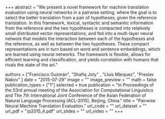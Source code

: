 +++
abstract = "We present a novel framework for machine translation evaluation using neural networks in a pairwise setting, where the goal is to select the better translation from a pair of hypotheses, given the reference translation. In this framework, lexical, syntactic and semantic information from the reference and the two hypotheses is compacted into relatively small distributed vector representations, and fed into a multi-layer neural network that models the interaction between each of  the hypotheses and the reference, as well as between the two hypotheses. These compact representations are in turn based on word and sentence embeddings, which are learned using neural networks. The framework is flexible, allows for efficient learning and classification, and yields correlation with humans that rivals the state of the art."

authors = ["Francisco Guzmán", "Shafiq Joty" , "Lluís Màrquez", "Preslav Nakov" ]
date = "2015-07-29"
image = ""
image_preview = ""
math = false
publication_types = ["1"]
selected = true
publication = "In Proceedings of the 53rd annual meeting of the Association for Computational Linguistics and The 7th International Joint Conference of the Asian Federation of Natural Language Processing (ACL-2015), Beijing, China."
title = "Pairwise Neural Machine Translation Evaluation."
url_code = ""
url_dataset = ""
url_pdf = "/p2015_4.pdf"
url_slides = ""
url_video = ""
+++


